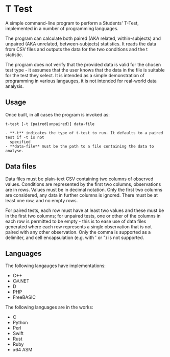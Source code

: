 # T Test

A simple command-line program to perform a Students' T-Test, implemented in a number of programming
languages.

The program can calculate both paired (AKA related, within-subjects) and unpaired (AKA unrelated,
between-subjects) statistics. It reads the data from CSV files and outputs the data for the two
conditions and the t statistic.

The program does not verify that the provided data is valid for the chosen test type - it assumes
that the user knows that the data in the file is suitable for the test they select. It is intended
as a simple demonstration of programming in various langauges, it is not intended for real-world
data analysis.

## Usage

Once built, in all cases the program is invoked as:

    t-test [-t {paired|unpaired}] data-file
    
    - **-t** indicates the type of t-test to run. It defaults to a paired test if -t is not
      specified
    - **data-file** must be the path to a file containing the data to analyse.
    
## Data files
Data files must be plain-text CSV containing two columns of observed values. Conditions are
represented by the first two columns, observations are in rows. Values must be in decimal notation.
Only the first two columns are considered, any data in further columns is ignored. There must be at
least one row, and no empty rows.

For paired tests, each row must have at least two values and these must be in the first two columns;
for unpaired tests, one or other of the columns in each row is permitted to be empty - this is to
ease use of data files generated where each row represents a single observation that is not paired
with any other observation. Only the comma is supported as a delimiter, and cell encapsulation (e.g.
with ' or ") is not supported.

## Languages

The following langauges have implementations:
- C++
- C#.NET
- D
- PHP
- FreeBASIC

The following languages are in the works:
- C
- Python
- Perl
- Swift
- Rust
- Ruby
- x64 ASM
